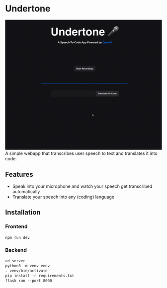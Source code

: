 # Undertone

![Alt Text](/public/demo.gif)
A simple webapp that transcribes user speech to text and translates it into code.

## Features
- Speak into your microphone and watch your speech get transcribed automatically
- Translate your speech into any (coding) language

## Installation

### Frontend

```
npm run dev
```

### Backend
```
cd server
python3 -m venv venv
. venv/bin/activate
pip install -r requirements.txt
flask run --port 8000
```